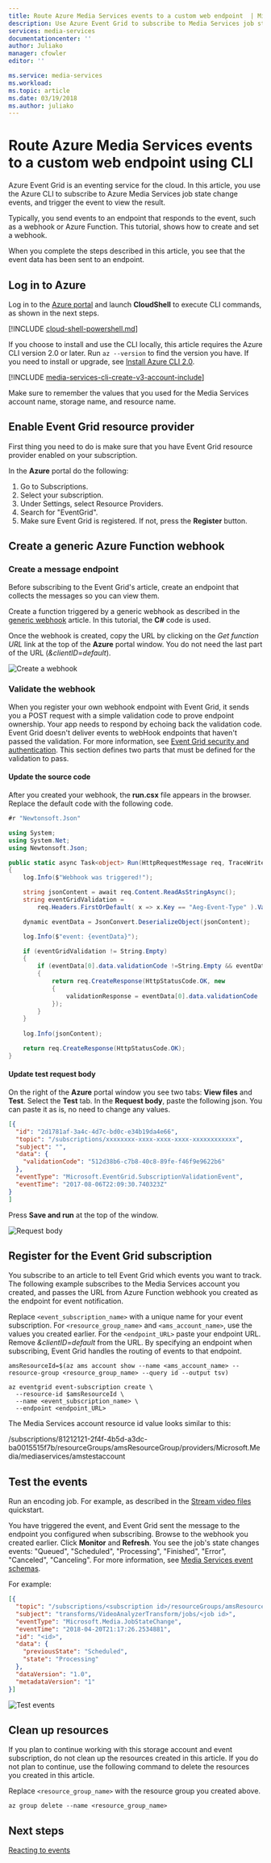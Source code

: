 ```yaml
---
title: Route Azure Media Services events to a custom web endpoint  | Microsoft Docs
description: Use Azure Event Grid to subscribe to Media Services job state change event. 
services: media-services
documentationcenter: ''
author: Juliako
manager: cfowler
editor: ''

ms.service: media-services
ms.workload: 
ms.topic: article
ms.date: 03/19/2018
ms.author: juliako
---
```


# Route Azure Media Services events to a custom web endpoint using CLI

Azure Event Grid is an eventing service for the cloud. In this article, you use the Azure CLI to subscribe to Azure Media Services job state change events, and trigger the event to view the result. 

Typically, you send events to an endpoint that responds to the event, such as a webhook or Azure Function. This tutorial, shows how to create and set a webhook.

When you complete the steps described in this article, you see that the event data has been sent to an endpoint.

## Log in to Azure

Log in to the [Azure portal](http://portal.azure.com) and launch **CloudShell** to execute CLI commands, as shown in the next steps.

[!INCLUDE [cloud-shell-powershell.md](../../../includes/cloud-shell-powershell.md)]

If you choose to install and use the CLI locally, this article requires the Azure CLI version 2.0 or later. Run `az --version` to find the version you have. If you need to install or upgrade, see [Install Azure CLI 2.0]( /cli/azure/install-azure-cli). 

[!INCLUDE [media-services-cli-create-v3-account-include](../../../includes/media-services-cli-create-v3-account-include.md)]

Make sure to remember the values that you used for the Media Services account name, storage name, and resource name.

## Enable Event Grid resource provider

First thing you need to do is make sure that you have Event Grid resource provider enabled on your subscription. 

In the **Azure** portal do the following:

1. Go to Subscriptions.
2. Select your subscription.
3. Under Settings, select Resource Providers.
4. Search for "EventGrid".
5. Make sure Event Grid is registered. If not, press the **Register** button.  

## Create a generic Azure Function webhook 

### Create a message endpoint

Before subscribing to the Event Grid's article, create an endpoint that collects the messages so you can view them.

Create a function triggered by a generic webhook as described in the [generic webhook](https://docs.microsoft.com/azure/azure-functions/functions-create-generic-webhook-triggered-function) article. In this tutorial, the **C#** code is used.

Once the webhook is created, copy the URL by clicking on the *Get function URL* link at the top of the **Azure** portal window. You do not need the last part of the URL (*&clientID=default*).

![Create a webhook](./media/job-state-events-cli-how-to/generic_webhook_files.png)

### Validate the webhook

When you register your own webhook endpoint with Event Grid, it sends you a POST request with a simple validation code to prove endpoint ownership. Your app needs to respond by echoing back the validation code. Event Grid doesn't deliver events to webHook endpoints that haven't passed the validation. For more information, see [Event Grid security and authentication](https://docs.microsoft.com/azure/event-grid/security-authentication). This section defines two parts that must be defined for the validation to pass.

#### Update the source code

After you created your webhook, the **run.csx** file appears in the browser. Replace the default code with the following code. 

```csharp
#r "Newtonsoft.Json"

using System;
using System.Net;
using Newtonsoft.Json;

public static async Task<object> Run(HttpRequestMessage req, TraceWriter log)
{
    log.Info($"Webhook was triggered!");

    string jsonContent = await req.Content.ReadAsStringAsync();
    string eventGridValidation = 
        req.Headers.FirstOrDefault( x => x.Key == "Aeg-Event-Type" ).Value?.FirstOrDefault();

    dynamic eventData = JsonConvert.DeserializeObject(jsonContent);

    log.Info($"event: {eventData}");

    if (eventGridValidation != String.Empty)
    {
        if (eventData[0].data.validationCode !=String.Empty && eventData[0].eventType == "Microsoft.EventGrid.SubscriptionValidationEvent")
        {
            return req.CreateResponse(HttpStatusCode.OK, new 
            {
                validationResponse = eventData[0].data.validationCode
            });
        }
    }
    
    log.Info(jsonContent);

    return req.CreateResponse(HttpStatusCode.OK);
}
```

#### Update test request body

On the right of the **Azure** portal window you see two tabs: **View files** and **Test**. Select the **Test** tab. In the **Request body**, paste the following json. You can paste it as is, no need to change any values.

```json
[{
  "id": "2d1781af-3a4c-4d7c-bd0c-e34b19da4e66",
  "topic": "/subscriptions/xxxxxxxx-xxxx-xxxx-xxxx-xxxxxxxxxxxx",
  "subject": "",
  "data": {
    "validationCode": "512d38b6-c7b8-40c8-89fe-f46f9e9622b6"
  },
  "eventType": "Microsoft.EventGrid.SubscriptionValidationEvent",
  "eventTime": "2017-08-06T22:09:30.740323Z"
}
]
```

Press **Save and run** at the top of the window.

![Request body](./media/job-state-events-cli-how-to/generic_webhook_test.png)

## Register for the Event Grid subscription 

You subscribe to an article to tell Event Grid which events you want to track. The following example subscribes to the Media Services account you created, and passes the URL from  Azure Function webhook you created as the endpoint for event notification. 

Replace `<event_subscription_name>` with a unique name for your event subscription. For `<resource_group_name>` and `<ams_account_name>`, use the values you created earlier.  For the `<endpoint_URL>` paste your endpoint URL. Remove *&clientID=default* from the URL. By specifying an endpoint when subscribing, Event Grid handles the routing of events to that endpoint. 

```cli
amsResourceId=$(az ams account show --name <ams_account_name> --resource-group <resource_group_name> --query id --output tsv)

az eventgrid event-subscription create \
  --resource-id $amsResourceId \
  --name <event_subscription_name> \
  --endpoint <endpoint_URL>
```

The Media Services account resource id value looks similar to this:

/subscriptions/81212121-2f4f-4b5d-a3dc-ba0015515f7b/resourceGroups/amsResourceGroup/providers/Microsoft.Media/mediaservices/amstestaccount

## Test the events

Run an encoding job. For example, as described in the [Stream video files](stream-files-dotnet-quickstart.md) quickstart.

You have triggered the event, and Event Grid sent the message to the endpoint you configured when subscribing. Browse to the webhook you created earlier. Click **Monitor** and **Refresh**. You see the job's state changes events: "Queued", "Scheduled", "Processing", "Finished", "Error", "Canceled", "Canceling".  For more information, see [Media Services event schemas](media-services-event-schemas.md).

For example:

```json
[{
  "topic": "/subscriptions/<subscription id>/resourceGroups/amsResourceGroup/providers/Microsoft.Media/mediaservices/amsaccount",
  "subject": "transforms/VideoAnalyzerTransform/jobs/<job id>",
  "eventType": "Microsoft.Media.JobStateChange",
  "eventTime": "2018-04-20T21:17:26.2534881",
  "id": "<id>",
  "data": {
    "previousState": "Scheduled",
    "state": "Processing"
  },
  "dataVersion": "1.0",
  "metadataVersion": "1"
}]
```

![Test events](./media/job-state-events-cli-how-to/test_events.png)

## Clean up resources

If you plan to continue working with this storage account and event subscription, do not clean up the resources created in this article. If you do not plan to continue, use the following command to delete the resources you created in this article.

Replace `<resource_group_name>` with the resource group you created above.

```azurecli-interactive
az group delete --name <resource_group_name>
```

## Next steps

[Reacting to events](reacting-to-media-services-events.md)
